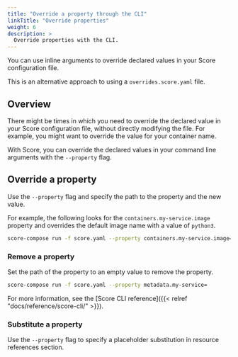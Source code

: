 ```yaml
---
title: "Override a property through the CLI"
linkTitle: "Override properties"
weight: 6
description: >
  Override properties with the CLI.
---
```


You can use inline arguments to override declared values in your Score configuration file.

This is an alternative approach to using a `overrides.score.yaml` file.

## Overview

There might be times in which you need to override the declared value in your Score configuration file, without directly modifying the file.
For example, you might want to override the value for your container name.

With Score, you can override the declared values in your command line arguments with the `--property` flag.

## Override a property

Use the `--property` flag and specify the path to the property and the new value.

For example, the following looks for the `containers.my-service.image` property and overrides the default image name with a value of `python3`.

```bash
score-compose run -f score.yaml --property containers.my-service.image=python3
```

### Remove a property

Set the path of the property to an empty value to remove the property.

```bash
score-compose run -f score.yaml --property metadata.my-service=
```

For more information, see the [Score CLI reference]({{< relref "docs/reference/score-cli/" >}}).

### Substitute a property

Use the `--property` flag to specify a placeholder substitution in resource references section.
